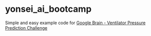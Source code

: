 # yonsei_ai_bootcamp

Simple and easy example code for [Google Brain - Ventilator Pressure Prediction Challenge](https://www.kaggle.com/competitions/ventilator-pressure-prediction/data)
